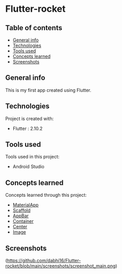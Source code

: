 
# Flutter-rocket


## Table of contents
* [General info](#general-info)
* [Technologies](#technologies)
* [Tools used](#tools-used)
* [Concepts learned](#concepts-learned)
* [Screenshots](#screenshots)

## General info
This is my first app created using Flutter.

## Technologies
Project is created with:
* Flutter : 2.10.2

## Tools used
Tools used in this project:
* Android Studio

## Concepts learned
Concepts learned through this project:
* [MaterialApp](https://api.flutter.dev/flutter/material/MaterialApp-class.html)
* [Scaffold](https://api.flutter.dev/flutter/material/Scaffold-class.html)
* [AppBar](https://api.flutter.dev/flutter/material/AppBar-class.html)
* [Container](https://api.flutter.dev/flutter/widgets/Container-class.html)
* [Center](https://api.flutter.dev/flutter/widgets/Center-class.html)
* [Image](https://api.flutter.dev/flutter/widgets/Image-class.html)

## Screenshots
(https://github.com/dabhi16/Flutter-rocket/blob/main/screenshots/screenshot_main.png)